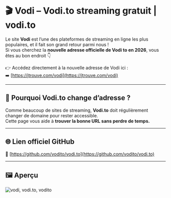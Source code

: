 # 🎬 Vodi – Vodi.to streaming gratuit | vodi.to

Le site **Vodi** est l’une des plateformes de streaming en ligne les plus populaires, et il fait son grand retour parmi nous !  
Si vous cherchez la **nouvelle adresse officielle de Vodi to en 2026**, vous êtes au bon endroit 👇

👉 Accédez directement à la nouvelle adresse de Vodi ici :  
➡️ [https://jtrouve.com/vodi](https://jtrouve.com/vodi)

---

## 🔄 Pourquoi Vodi.to change d’adresse ?

Comme beaucoup de sites de streaming, **Vodi.to** doit régulièrement changer de domaine pour rester accessible.  
Cette page vous aide à **trouver la bonne URL sans perdre de temps.**

---

## 🌐 Lien officiel GitHub
🔗 [https://github.com/vodito/vodi.to](https://github.com/vodito/vodi.to)

---

## 🖼️ Aperçu

![vodi, vodi.to, vodito](https://jtrouve.com/wp-content/uploads/2025/08/vodi-streaming.webp)
